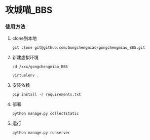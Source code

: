 # 攻城喵_BBS
### 使用方法

1. clone到本地 

   `git clone git@github.com:Gongchengmiao/gongchengmiao_BBS.git`

2. 新建虚拟环境

   `cd /xxx/gongchengmiao_BBS`

   `virtualenv .`

3. 安装依赖

   `pip install -r requirements.txt`

4. 部署

   `python manage.py collectstatic`

5. 运行

   `python manage.py runserver`